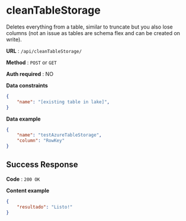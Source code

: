 # cleanTableStorage

Deletes everything from a table, similar to truncate but you also lose columns (not an issue as tables are schema flex and can be created on write).

**URL** : `/api/cleanTableStorage/`

**Method** : `POST` or `GET`

**Auth required** : NO

**Data constraints**

```json
{
    "name": "[existing table in lake]",
}
```

**Data example**

```json
{
    "name": "testAzureTableStorage",
    "column": "RowKey"
}
```

## Success Response

**Code** : `200 OK`

**Content example**

```json
{
    "resultado": "Listo!"
}
```
